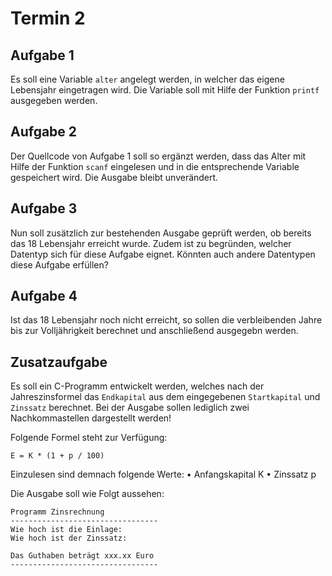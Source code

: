 # Termin 2

## Aufgabe 1
Es soll eine Variable `alter` angelegt werden, in welcher das eigene Lebensjahr eingetragen wird. Die Variable soll mit Hilfe der Funktion `printf` ausgegeben werden.

## Aufgabe 2
Der Quellcode von Aufgabe 1 soll so ergänzt werden, dass das Alter mit Hilfe der Funktion `scanf` eingelesen und in die entsprechende Variable gespeichert wird. Die Ausgabe bleibt unverändert.

## Aufgabe 3
Nun soll zusätzlich zur bestehenden Ausgabe geprüft werden, ob bereits das 18 Lebensjahr erreicht wurde. Zudem ist zu begründen, welcher Datentyp sich für diese Aufgabe eignet. Könnten auch andere Datentypen diese Aufgabe erfüllen?

## Aufgabe 4
Ist das 18 Lebensjahr noch nicht erreicht, so sollen die verbleibenden Jahre bis zur Volljährigkeit berechnet und anschließend ausgegebn werden.

## Zusatzaufgabe

Es soll ein C-Programm entwickelt werden, welches nach der Jahreszinsformel das `Endkapital` aus dem eingegebenen `Startkapital` und `Zinssatz` berechnet. Bei der Ausgabe sollen lediglich zwei Nachkommastellen dargestellt werden!

Folgende Formel steht zur Verfügung:

    E = K * (1 + p / 100)

Einzulesen sind demnach folgende Werte:
 • Anfangskapital K
 • Zinssatz p

Die Ausgabe soll wie Folgt aussehen:

    Programm Zinsrechnung
    ---------------------------------
    Wie hoch ist die Einlage:
    Wie hoch ist der Zinssatz:

    Das Guthaben beträgt xxx.xx Euro
    ---------------------------------

